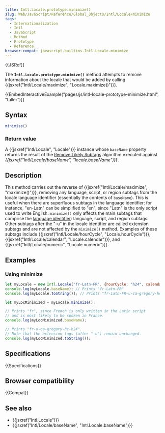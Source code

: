 ```yaml
---
title: Intl.Locale.prototype.minimize()
slug: Web/JavaScript/Reference/Global_Objects/Intl/Locale/minimize
tags:
  - Internationalization
  - Intl
  - JavaScript
  - Method
  - Prototype
  - Reference
browser-compat: javascript.builtins.Intl.Locale.minimize
---
```

{{JSRef}}

<span class="seoSummary">The <strong><code>Intl.Locale.prototype.minimize()</code></strong> method attempts
to remove information about the locale that would be added by calling
{{jsxref("Intl/Locale/maximize", "Locale.maximize()")}}.</span>

{{EmbedInteractiveExample("pages/js/intl-locale-prototype-minimize.html", "taller")}}

<!-- The source for this interactive example is stored in a GitHub repository. If you'd like to contribute to the interactive examples project, please clone https://github.com/mdn/interactive-examples and send us a pull request. -->

## Syntax

```js
minimize()
```

### Return value

A {{jsxref("Intl/Locale", "Locale")}} instance whose `baseName`
property returns the result of the
[Remove Likely Subtags](https://www.unicode.org/reports/tr35/#Likely_Subtags)
algorithm executed against
*{{jsxref("Intl/Locale/baseName",
		"locale.baseName")}}*.

## Description

This method carries out the reverse of
{{jsxref("Intl/Locale/maximize", "maximize()")}}, removing any
language, script, or region subtags from the locale language identifier
(essentially the contents of `baseName`). This is useful when there are
superfluous subtags in the language identifier; for instance, "en-Latn" can be
simplified to "en", since "Latn" is the only script used to write English.
`minimize()` only affects the main subtags that comprise the
[language identifier](https://www.unicode.org/reports/tr35/#Language_Locale_Field_Definitions):
language, script, and region subtags. Other subtags after the "-u" in the locale
identifier are called extension subtags and are not affected by the `minimize()`
method. Examples of these subtags include
{{jsxref("Intl/Locale/hourCycle", "Locale.hourCycle")}},
{{jsxref("Intl/Locale/calendar",
	"Locale.calendar")}}, and
{{jsxref("Intl/Locale/numeric", "Locale.numeric")}}.

## Examples

### Using minimize

```js
let myLocale = new Intl.Locale("fr-Latn-FR", {hourCycle: "h24", calendar: "gregory"});
console.log(myLocale.baseName); // Prints "fr-Latn-FR"
console.log(myLocale.toString()); // Prints "fr-Latn-FR-u-ca-gregory-hc-h24"

let myLocMinimized = myLocale.minimize();

// Prints "fr", since French is only written in the Latin script
// and is most likely to be spoken in France.
console.log(myLocMinimized.baseName);

// Prints "fr-u-ca-gregory-hc-h24".
// Note that the extension tags (after "-u") remain unchanged.
console.log(myLocMinimized.toString());
```

## Specifications

{{Specifications}}

## Browser compatibility

{{Compat}}

## See also

*   {{jsxref("Intl.Locale")}}
*   {{jsxref("Intl/Locale/baseName", "Intl.Locale.baseName")}}
